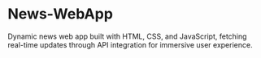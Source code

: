 # News-WebApp
Dynamic news web app built with HTML, CSS, and JavaScript, fetching real-time updates through API integration for immersive user experience.
